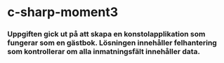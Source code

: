 # c-sharp-moment3
### Uppgiften gick ut på att skapa en konstolapplikation som fungerar som en gästbok. Lösningen innehåller felhantering som kontrollerar om alla inmatningsfält innehåller data.
